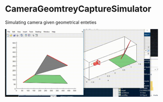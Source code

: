 # CameraGeomtreyCaptureSimulator
Simulating camera given geometrical enteties

![Taste](Example.gif)
